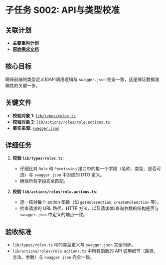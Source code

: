 # 子任务 S002: API与类型校准

## 关联计划

*   [**主要重构计划**](../../../plans/ROO#TASK_20250613091340_e8a1c4_plan_overview.md)
*   [**原始需求文档**](../../../role-refactor-plan.md)

## 核心目标

确保前端的类型定义和API调用逻辑与 `swagger.json` 完全一致，这是保证数据准确性的关键一步。

## 关键文件

*   **校验对象 1**: [`lib/types/roles.ts`](../../../lib/types/roles.ts)
*   **校验对象 2**: [`lib/actions/roles/role.actions.ts`](../../../lib/actions/roles/role.actions.ts)
*   **事实来源**: [`swagger.json`](../../../swagger.json)

## 详细任务

1.  **校验 `lib/types/roles.ts`**:
    *   仔细比对 `Role` 和 `Permission` 接口中的每一个字段（名称、类型、是否可选）与 `swagger.json` 中对应的 DTO 定义。
    *   确保所有字段完全匹配。

2.  **校验 `lib/actions/roles/role.actions.ts`**:
    *   逐一核对每个 action 函数（如 `getRolesAction`, `createRoleAction` 等）。
    *   检查请求的 URL 路径、HTTP 方法、以及请求体/查询参数的结构是否与 `swagger.json` 中定义的端点一致。

## 验收标准

*   `lib/types/roles.ts` 中的类型定义与 `swagger.json` 完全同步。
*   `lib/actions/roles/role.actions.ts` 中所有函数的 API 调用细节（路径、方法、参数）与 `swagger.json` 完全一致。